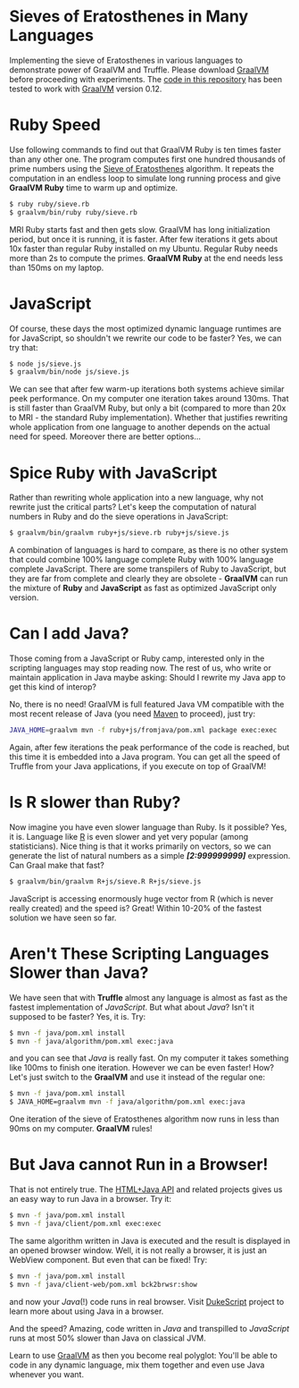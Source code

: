 # Sieves of Eratosthenes in Many Languages

Implementing the sieve of Eratosthenes in various languages to demonstrate power of GraalVM and Truffle. Please download [GraalVM](http://www.oracle.com/technetwork/oracle-labs/program-languages/overview/index.html) before proceeding with experiments. The [code in this repository](https://github.com/jtulach/sieve/) has been tested to work with [GraalVM](http://www.oracle.com/technetwork/oracle-labs/program-languages/overview/index.html) version 0.12.

# Ruby Speed

Use following commands to find out that GraalVM Ruby is ten times faster than any other one. The program computes first one hundred thousands of prime numbers using the [Sieve of Eratosthenes](https://en.wikipedia.org/wiki/Sieve_of_Eratosthenes) algorithm. It repeats the computation in an endless loop to simulate long running process and give **GraalVM Ruby** time to warm up and optimize.

```bash
$ ruby ruby/sieve.rb
$ graalvm/bin/ruby ruby/sieve.rb
```

MRI Ruby starts fast and then gets slow. GraalVM has long initialization period, but once it is running, it is faster. After few iterations it gets about 10x faster than regular Ruby installed on my Ubuntu. Regular Ruby needs more than 2s to compute the primes. **GraalVM Ruby** at the end needs less than 150ms on my laptop.

# JavaScript

Of course, these days the most optimized dynamic language runtimes are for JavaScript, so shouldn't we rewrite our code to be faster? Yes, we can try that:

```bash
$ node js/sieve.js
$ graalvm/bin/node js/sieve.js
```

We can see that after few warm-up iterations both systems achieve similar peek performance. On my computer one iteration takes around 130ms. That is still faster than GraalVM Ruby, but only a bit (compared to more than 20x to MRI - the standard Ruby implementation). Whether that justifies rewriting whole application from one language to another depends on the actual need for speed. Moreover there are better options...

# Spice Ruby with JavaScript

Rather than rewriting whole application into a new language, why not rewrite
just the critical parts? Let's keep the computation of natural numbers in Ruby
and do the sieve operations in JavaScript:

```bash
$ graalvm/bin/graalvm ruby+js/sieve.rb ruby+js/sieve.js
```

A combination of languages is hard to compare, as there is no other system that
could combine 100% language complete Ruby with 100% language complete JavaScript.
There are some transpilers of Ruby to JavaScript, but they are far from complete
and clearly they are obsolete - **GraalVM** can run the mixture of **Ruby** and **JavaScript**
as fast as optimized JavaScript only version.

# Can I add Java?

Those coming from a JavaScript or Ruby camp, interested only in the scripting
languages may stop reading now. The rest of us, who write or maintain application
in Java maybe asking: Should I rewrite my Java app to get this kind of interop?

No, there is no need! GraalVM is full featured Java VM compatible with the
most recent release of Java (you need [Maven](http://maven.apache.org) to proceed),
just try:

```bash
JAVA_HOME=graalvm mvn -f ruby+js/fromjava/pom.xml package exec:exec
```

Again, after few iterations the peak performance of the code is reached, but
this time it is embedded into a Java program. You can get all the speed of
Truffle from your Java applications, if you execute on top of GraalVM!

# Is R slower than Ruby?

Now imagine you have even slower language than Ruby. Is it possible? Yes,
it is. Language like [R](https://en.wikipedia.org/wiki/R_%28programming_language%29) is even slower and yet very popular
(among statisticians). Nice thing is that it works primarily on vectors, so
we can generate the list of natural numbers as a simple ***[2:999999999]***
expression. Can Graal make that fast?

```bash
$ graalvm/bin/graalvm R+js/sieve.R R+js/sieve.js
```

JavaScript is accessing enormously huge vector from R (which is never really
created) and the speed is? Great! Within 10-20% of the fastest solution we have seen so far.

# Aren't These Scripting Languages Slower than Java?

We have seen that with **Truffle** almost any language is almost as fast as the fastest
implementation of *JavaScript*. But what about *Java*? Isn't it supposed to be
faster? Yes, it is. Try:

```bash
$ mvn -f java/pom.xml install
$ mvn -f java/algorithm/pom.xml exec:java
```

and you can see that *Java* is really fast. On my computer it takes something
like 100ms to finish one iteration. However we can be even faster! How?
Let's just switch to the **GraalVM** and use it instead of the regular one:

```bash
$ mvn -f java/pom.xml install
$ JAVA_HOME=graalvm mvn -f java/algorithm/pom.xml exec:java
```

One iteration of the sieve of Eratosthenes algorithm now runs in less than
90ms on my computer. **GraalVM** rules!

# But Java cannot Run in a Browser!

That is not entirely true. The [HTML+Java API](http://bits.netbeans.org/html+java/) and related projects gives us an easy way to run Java in a browser. Try it:

```bash
$ mvn -f java/pom.xml install
$ mvn -f java/client/pom.xml exec:exec
```

The same algorithm written in Java is executed and the result is displayed in an opened browser window. Well, it is not really a browser, it is just an WebView component. But even that can be fixed! Try:

```bash
$ mvn -f java/pom.xml install
$ mvn -f java/client-web/pom.xml bck2brwsr:show
```

and now your *Java*(!) code runs in real browser. Visit [DukeScript](https://dukescript.com/) project to learn more about using Java in a browser.

And the speed? Amazing, code written in *Java* and transpilled to *JavaScript* runs at most 50% slower than Java on classical JVM. 

Learn to use [GraalVM](http://www.oracle.com/technetwork/oracle-labs/program-languages/overview/index.html) as then you become real polyglot: You'll be able to code in any dynamic language, mix them together and even use Java whenever you want.
